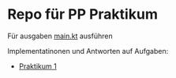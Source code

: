 # Repo für PP Praktikum

Für ausgaben [main.kt](https://github.com/Salzaufsauge/PP_Prak/blob/main/src/main.kt) ausführen

Implementatinonen und Antworten auf Aufgaben:

+ [Praktikum 1](https://github.com/Salzaufsauge/PP_Prak/tree/main/src/P1)
